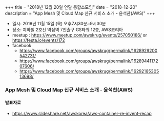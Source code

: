 +++
title = "2018년 12월 20일 연말 통합소모임"
date = "2018-12-20"
description = "App Mesh 및 Cloud Map 신규 서비스 소개 - 윤석찬(AWS)"
+++

- 일시: 2018년 11월 15일 (목) 오후7시30분~9시30분
- 장소: 지하철 2호선 역삼역 7번출구 GS타워 12층, AWS코리아
- meetup : https://www.meetup.com/awskrug/events/257050186/ or https://festa.io/events/172 
- facebook
    - https://www.facebook.com/groups/awskrug/permalink/1628926200542731/
    - https://www.facebook.com/groups/awskrug/permalink/1628944117207606/
    - https://www.facebook.com/groups/awskrug/permalink/1629216530513698/


### App Mesh 및 Cloud Map 신규 서비스 소개 - 윤석찬(AWS)
#### 발표자료 
- https://www.slideshare.net/awskorea/aws-container-re-invent-recap

